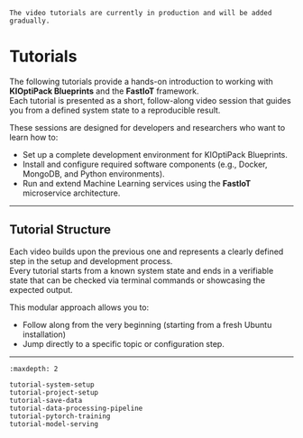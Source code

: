 ```{note}
The video tutorials are currently in production and will be added gradually.
```

# Tutorials

The following tutorials provide a hands-on introduction to working with **KIOptiPack Blueprints** and the **FastIoT** framework.  
Each tutorial is presented as a short, follow-along video session that guides you from a defined system state to a reproducible result.

These sessions are designed for developers and researchers who want to learn how to:
- Set up a complete development environment for KIOptiPack Blueprints.
- Install and configure required software components (e.g., Docker, MongoDB, and Python environments).
- Run and extend Machine Learning services using the **FastIoT** microservice architecture.

---

## Tutorial Structure

Each video builds upon the previous one and represents a clearly defined step in the setup and development process.  
Every tutorial starts from a known system state and ends in a verifiable state that can be checked via terminal commands or showcasing the expected output.

This modular approach allows you to:
- Follow along from the very beginning (starting from a fresh Ubuntu installation)
- Jump directly to a specific topic or configuration step.

---


```{toctree}
:maxdepth: 2

tutorial-system-setup
tutorial-project-setup
tutorial-save-data
tutorial-data-processing-pipeline
tutorial-pytorch-training
tutorial-model-serving
```